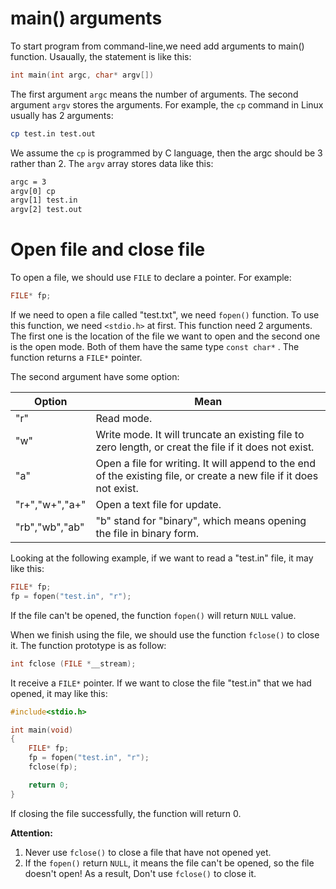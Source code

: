 # main() arguments

To start program from command-line,we need add arguments to main() function.
Usaually, the statement is like this:

```c
int main(int argc, char* argv[])
```

The first argument `argc` means the number of arguments.
The second argument `argv` stores the arguments.
For example, the `cp` command in Linux usually has 2 arguments:

```bash
cp test.in test.out
```

We assume the `cp` is programmed by C language, then the argc should be 3 rather than 2.
The `argv` array stores data like this:

```txt
argc = 3
argv[0] cp
argv[1] test.in
argv[2] test.out
```

# Open file and close file

To open a file, we should use `FILE` to  declare a pointer.
For example:

```c
FILE* fp;
```

If we need to open a file called "test.txt", we need `fopen()` function.
To use this function, we need `<stdio.h>` at first.
This function need 2 arguments.
The first one is the location of the file we want to open and the second one is the open mode. Both of them have the same type `const char*` .
The function returns a `FILE*` pointer.

The second argument have some option:

| Option | Mean |
| ------ | -----|
| "r" | Read mode. |
| "w" | Write mode. It will truncate an existing file to zero length, or creat the file if it does not exist. |
|"a"| Open a file for writing. It will append to the end of the existing file, or create a new file if it does not exist. |
| "r+","w+","a+"| Open a text file for update.|
|"rb","wb","ab"| "b" stand for "binary", which means opening the file in binary form.|

Looking at the following example, if we want to read a "test.in" file, it may like this:

```c
FILE* fp;
fp = fopen("test.in", "r");
```

If the file can't be opened, the function `fopen()` will return `NULL` value.

When we finish using the file, we should use the function `fclose()` to close it.
The function prototype is as follow:

```c
int fclose (FILE *__stream);
```

It receive a `FILE*` pointer. If we want to close the file "test.in" that we had opened, it may like this:

```c
#include<stdio.h>

int main(void)
{
    FILE* fp;
    fp = fopen("test.in", "r");
    fclose(fp);

    return 0;
}
```

If closing the file successfully, the function will return 0.

**Attention:**
1. Never use `fclose()` to close a file that have not opened yet.
2. If the `fopen()` return `NULL`, it means the file can't be opened, so the file doesn't open! As a result, Don't use `fclose()` to close it.